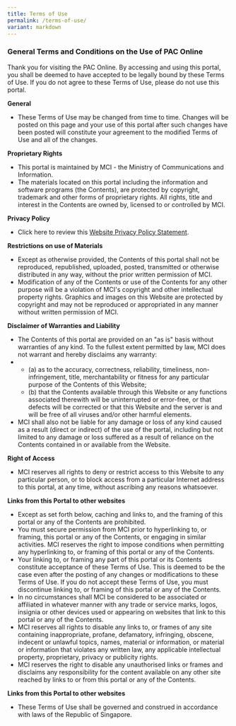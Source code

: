 ```yaml
---
title: Terms of Use
permalink: /terms-of-use/
variant: markdown
---
```

### **General Terms and Conditions on the Use of PAC Online**

Thank you for visiting the PAC Online. By accessing and using this portal, you shall be deemed to have accepted to be legally bound by these Terms of Use. If you do not agree to these Terms of Use, please do not use this portal.

**General**

*   These Terms of Use may be changed from time to time. Changes will be posted on this page and your use of this portal after such changes have been posted will constitute your agreement to the modified Terms of Use and all of the changes.

**Proprietary Rights**

*   This portal is maintained by MCI - the Ministry of Communications and Information.
*   The materials located on this portal including the information and software programs (the Contents), are protected by copyright, trademark and other forms of proprietary rights. All rights, title and interest in the Contents are owned by, licensed to or controlled by MCI.

**Privacy Policy**

*   Click here to review this [Website Privacy Policy Statement](/privacy).

**Restrictions on use of Materials**

*   Except as otherwise provided, the Contents of this portal shall not be reproduced, republished, uploaded, posted, transmitted or otherwise distributed in any way, without the prior written permission of MCI.
*   Modification of any of the Contents or use of the Contents for any other purpose will be a violation of MCI's copyright and other intellectual property rights. Graphics and images on this Website are protected by copyright and may not be reproduced or appropriated in any manner without written permission of MCI.

**Disclaimer of Warranties and Liability**

*   The Contents of this portal are provided on an "as is" basis without warranties of any kind. To the fullest extent permitted by law, MCI does not warrant and hereby disclaims any warranty:
*   *   (a) as to the accuracy, correctness, reliability, timeliness, non-infringement, title, merchantability or fitness for any particular purpose of the Contents of this Website;
    *   (b) that the Contents available through this Website or any functions associated therewith will be uninterrupted or error-free, or that defects will be corrected or that this Website and the server is and will be free of all viruses and/or other harmful elements.
*   MCI shall also not be liable for any damage or loss of any kind caused as a result (direct or indirect) of the use of the portal, including but not limited to any damage or loss suffered as a result of reliance on the Contents contained in or available from the Website.

**Right of Access**

*   MCI reserves all rights to deny or restrict access to this Website to any particular person, or to block access from a particular Internet address to this portal, at any time, without ascribing any reasons whatsoever.

**Links from this Portal to other websites**

*   Except as set forth below, caching and links to, and the framing of this portal or any of the Contents are prohibited.
*   You must secure permission from MCI prior to hyperlinking to, or framing, this portal or any of the Contents, or engaging in similar activities. MCI reserves the right to impose conditions when permitting any hyperlinking to, or framing of this portal or any of the Contents.
*   Your linking to, or framing any part of this portal or its Contents constitute acceptance of these Terms of Use. This is deemed to be the case even after the posting of any changes or modifications to these Terms of Use. If you do not accept these Terms of Use, you must discontinue linking to, or framing of this portal or any of the Contents.
*   In no circumstances shall MCI be considered to be associated or affiliated in whatever manner with any trade or service marks, logos, insignia or other devices used or appearing on websites that link to this portal or any of the Contents.
*   MCI reserves all rights to disable any links to, or frames of any site containing inappropriate, profane, defamatory, infringing, obscene, indecent or unlawful topics, names, material or information, or material or information that violates any written law, any applicable intellectual property, proprietary, privacy or publicity rights.
*   MCI reserves the right to disable any unauthorised links or frames and disclaims any responsibility for the content available on any other site reached by links to or from this portal or any of the Contents.

**Links from this Portal to other websites**

*   These Terms of Use shall be governed and construed in accordance with laws of the Republic of Singapore.